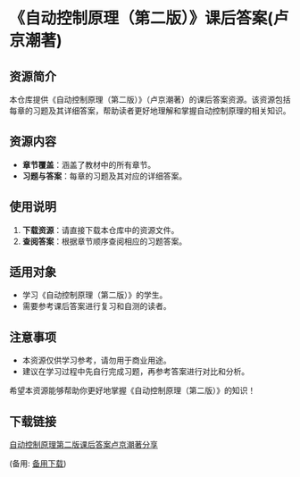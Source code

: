 # 《自动控制原理（第二版）》课后答案(卢京潮著)

## 资源简介

本仓库提供《自动控制原理（第二版）》（卢京潮著）的课后答案资源。该资源包括每章的习题及其详细答案，帮助读者更好地理解和掌握自动控制原理的相关知识。

## 资源内容

- **章节覆盖**：涵盖了教材中的所有章节。
- **习题与答案**：每章的习题及其对应的详细答案。

## 使用说明

1. **下载资源**：请直接下载本仓库中的资源文件。
2. **查阅答案**：根据章节顺序查阅相应的习题答案。

## 适用对象

- 学习《自动控制原理（第二版）》的学生。
- 需要参考课后答案进行复习和自测的读者。

## 注意事项

- 本资源仅供学习参考，请勿用于商业用途。
- 建议在学习过程中先自行完成习题，再参考答案进行对比和分析。

希望本资源能够帮助你更好地掌握《自动控制原理（第二版）》的知识！

## 下载链接
[自动控制原理第二版课后答案卢京潮著分享](https://pan.quark.cn/s/495ab8bc03fc) 

(备用: [备用下载](https://pan.baidu.com/s/1jDccdMmiFIrhc7DlAavO0A?pwd=5bvq))
